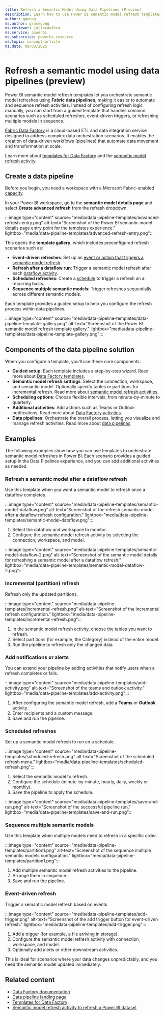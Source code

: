 ```yaml
---
title: Refresh a Semantic Model Using Data Pipelines (Preview)
description: Learn how to use Power BI semantic model refresh templates with Fabric data pipelines. 
author: ggongg
ms.author: gracegong
ms.reviewer: juliacawthra
ms.service: powerbi
ms.subservice: powerbi-resource
ms.topic: concept-article
ms.date: 08/08/2025
---
```

# Refresh a semantic model using data pipelines (preview)

Power BI semantic model refresh templates let you orchestrate semantic model refreshes using **Fabric data pipelines**, making it easier to automate and sequence refresh activities. Instead of configuring refresh logic manually, you can start from a guided template that handles common scenarios such as scheduled refreshes, event-driven triggers, or refreshing multiple models in sequence.  

[Fabric Data Factory](/fabric/data-factory/data-factory-overview) is a cloud-based ETL and data integration service designed to address complex data orchestration scenarios. It enables the creation of data-driven workflows (pipelines) that automate data movement and transformation at scale.  

Learn more about [templates for Data Factory](/fabric/data-factory/templates) and the [semantic model refresh activity](/fabric/data-factory/semantic-model-refresh-activity).  

## Create a data pipeline

Before you begin, you need a workspace with a Microsoft Fabric-enabled [capacity](/fabric/enterprise/licenses#capacity).  

In your Power BI workspace, go to the **semantic model details page** and select **Create advanced refresh** from the refresh dropdown.  

:::image type="content" source="media/data-pipeline-templates/advanced-refresh-entry.png" alt-text="Screenshot of the Power BI semantic model details page entry point for the templates experience." lightbox="media/data-pipeline-templates/advanced-refresh-entry.png":::  

This opens the **template gallery**, which includes preconfigured refresh scenarios such as:  

* **Event-driven refreshes**: Set up an [event or action that triggers a semantic model refresh](/fabric/data-factory/pipeline-storage-event-triggers).  
* **Refresh after a dataflow run**: Trigger a semantic model refresh after each [dataflow activity](/fabric/data-factory/dataflow-activity).  
* **Scheduled refreshes**: Create a [schedule](/fabric/data-factory/pipeline-runs) to trigger a refresh on a recurring basis.  
* **Sequence multiple semantic models**: Trigger refreshes sequentially across different semantic models.  

Each template provides a guided setup to help you configure the refresh process within data pipelines.  

:::image type="content" source="media/data-pipeline-templates/data-pipeline-template-gallery.png" alt-text="Screenshot of the Power BI semantic model refresh template gallery." lightbox="media/data-pipeline-templates/data-pipeline-template-gallery.png":::  

## Components of the data pipeline solution

When you configure a template, you’ll use these core components:  

* **Guided setup**: Each template includes a step-by-step wizard. Read more about [Data Factory templates](/fabric/data-factory/templates).  
* **Semantic model refresh settings**: Select the connection, workspace, and semantic model. Optionally specify tables or partitions for incremental refresh. Read more about [semantic model refresh activities](/fabric/data-factory/semantic-model-refresh-activity).  
* **Scheduling options**: Choose flexible intervals, from minute-by-minute to quarterly.  
* **Additional activities**: Add actions such as Teams or Outlook notifications. Read more about [Data Factory activities](/fabric/data-factory/activity-overview).  
* **Data pipelines**: Orchestrate the overall process, letting you visualize and manage refresh activities. Read more about [data pipelines](/fabric/data-factory/pipeline-landing-page).  

## Examples

The following examples show how you can use templates to orchestrate semantic model refreshes in Power BI. Each scenario provides a guided setup in the Data Pipelines experience, and you can add additional activities as needed.  


### Refresh a semantic model after a dataflow refresh

Use this template when you want a semantic model to refresh once a dataflow completes.  

:::image type="content" source="media/data-pipeline-templates/semantic-model-dataflow.png" alt-text="Screenshot of the refresh semantic model after a dataflow refresh configuration." lightbox="media/data-pipeline-templates/semantic-model-dataflow.png":::  

1. Select the dataflow and workspace to monitor.  
2. Configure the semantic model refresh activity by selecting the connection, workspace, and model.  

:::image type="content" source="media/data-pipeline-templates/semantic-model-dataflow-2.png" alt-text="Screenshot of the semantic model details for refreshing a semantic model after a dataflow refresh." lightbox="media/data-pipeline-templates/semantic-model-dataflow-2.png":::   


### Incremental (partition) refresh

Refresh only the updated partitions.

:::image type="content" source="media/data-pipeline-templates/incremental-refresh.png" alt-text="Screenshot of the incremental refresh configuration." lightbox="media/data-pipeline-templates/incremental-refresh.png":::  

1. In the semantic model refresh activity, choose the tables you want to refresh.  
2. Select partitions (for example, the Category) instead of the entire model.  
3. Run the pipeline to refresh only the changed data.  


### Add notifications or alerts

You can extend your pipeline by adding activities that notify users when a refresh completes or fails.  

:::image type="content" source="media/data-pipeline-templates/add-activity.png" alt-text="Screenshot of the teams and outlook activity." lightbox="media/data-pipeline-templates/add-activity.png":::  

1. After configuring the semantic model refresh, add a **Teams** or **Outlook** activity.  
2. Enter recipients and a custom message.  
3. Save and run the pipeline.  


### Scheduled refreshes

Set up a semantic model refresh to run on a schedule.  

:::image type="content" source="media/data-pipeline-templates/scheduled-refresh.png" alt-text="Screenshot of the scheduled refresh menu." lightbox="media/data-pipeline-templates/scheduled-refresh.png":::  

1. Select the semantic model to refresh.  
2. Configure the schedule (minute-by-minute, hourly, daily, weekly or monthly).  
3. Save the pipeline to apply the schedule.  

:::image type="content" source="media/data-pipeline-templates/save-and-run.png" alt-text="Screenshot of the successful pipeline run." lightbox="media/data-pipeline-templates/save-and-run.png":::  

### Sequence multiple semantic models

Use this template when multiple models need to refresh in a specific order.  

:::image type="content" source="media/data-pipeline-templates/partition1.png" alt-text="Screenshot of the sequence multiple semantic models configuration." lightbox="media/data-pipeline-templates/partition1.png":::  

1. Add multiple semantic model refresh activities to the pipeline.  
2. Arrange them in sequence.  
3. Save and run the pipeline.  


### Event-driven refresh

Trigger a semantic model refresh based on events.  

:::image type="content" source="media/data-pipeline-templates/add-trigger.png" alt-text="Screenshot of the add trigger button for event-driven refresh." lightbox="media/data-pipeline-templates/add-trigger.png":::  

1. Add a trigger (for example, a file arriving in storage).  
2. Configure the semantic model refresh activity with connection, workspace, and model.  
3. Optionally add alerts or other downstream activities.  

This is ideal for scenarios where your data changes unpredictably, and you need the semantic model updated immediately.  

## Related content

* [Data Factory documentation](/fabric/data-factory/)  
* [Data pipeline landing page](/fabric/data-factory/pipeline-landing-page)  
* [Templates for Data Factory](/fabric/data-factory/templates)  
* [Semantic model refresh activity to refresh a Power BI dataset](/fabric/data-factory/semantic-model-refresh-activity)  

